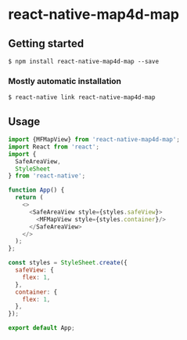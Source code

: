# react-native-map4d-map

## Getting started

`$ npm install react-native-map4d-map --save`

### Mostly automatic installation

`$ react-native link react-native-map4d-map`

## Usage
```javascript
import {MFMapView} from 'react-native-map4d-map';
import React from 'react';
import {
  SafeAreaView,
  StyleSheet
} from 'react-native';

function App() {
  return (
    <>
      <SafeAreaView style={styles.safeView}>
        <MFMapView style={styles.container}/>
      </SafeAreaView>
    </>
  );
};

const styles = StyleSheet.create({
  safeView: {
    flex: 1,
  },
  container: {
    flex: 1,
  },
});

export default App;
```
